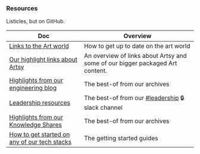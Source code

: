### Resources

Listicles, but on GitHub.

<!-- prettier-ignore-start -->
<!-- start_toc -->
| Doc | Overview |
|--|--|
| [Links to the Art world](/resources/art.md#readme) | How to get up to date on the art world |
| [Our highlight links about Artsy](/resources/artsy.md#readme) | An overview of links about Artsy and some of our bigger packaged Art content. |
| [Highlights from our engineering blog](/resources/blog.md#readme) | The best-of from our archives |
| [Leadership resources](/resources/leadership.md#readme) | The best-of from our [#leadership](https://artsy.slack.com/messages/leadership) 🔒 slack channel |
| [Highlights from our Knowledge Shares](/resources/ks.md#readme) | The best-of from our archives |
| [How to get started on any of our tech stacks](/resources/tech-learning.md#readme) | The getting started guides |
<!-- end_toc -->
<!-- prettier-ignore-end -->
